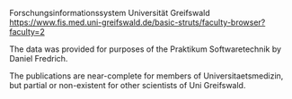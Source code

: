 Forschungsinformationssystem Universität Greifswald
https://www.fis.med.uni-greifswald.de/basic-struts/faculty-browser?faculty=2

The data was provided for purposes of the Praktikum Softwaretechnik by Daniel Fredrich.

The publications are near-complete for members of Universitaetsmedizin, but partial or non-existent for other scientists of Uni Greifswald.
